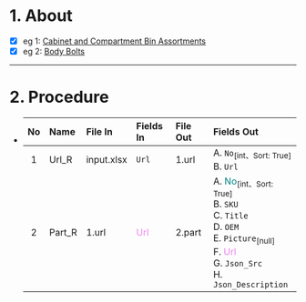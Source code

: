 # 1. About

- [x] eg 1: [Cabinet and Compartment Bin Assortments](https://www.auveco.com/products/assortments/cabinetandcompartmentbinassortments)
- [x] eg 2: [Body Bolts](https://www.auveco.com/products/bodyhardware/boltsbodyhardware/bodybolts)

- - -

# 2. Procedure

- |No|Name|File In|Fields In|File Out|Fields Out|
  |:-:|:-|:-|:-|:-|:-|
  |1|Url_R|input.xlsx|`Url`|1.url|A. `No`<sub>[int、Sort: True]</sub><br />B. `Url`|
  |2|Part_R|1.url|<span style="color: violet;">Url</span>|2.part|A. <span style="color: teal;">No</span><sub>[int、Sort: True]</sub><br />B. `SKU`<br />C. `Title`<br />D. `OEM`<br />E. `Picture`<sub>[null]</sub><br />F. <span style="color: violet;">Url</span><br />G. `Json_Src`<br />H. `Json_Description`|
